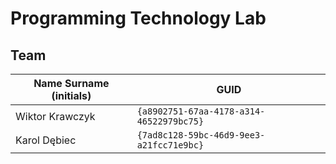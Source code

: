 # Programming Technology Lab

## Team

| Name Surname (initials) | GUID                                     |
| ----------------------- | ---------------------------------------- |
| Wiktor Krawczyk         | `{a8902751-67aa-4178-a314-46522979bc75}` |
| Karol Dębiec            | `{7ad8c128-59bc-46d9-9ee3-a21fcc71e9bc}` |
